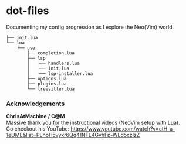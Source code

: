 # dot-files  
Documenting my config progression as I explore the Neo(Vim) world.

```
├── init.lua
└── lua
    └── user
        ├── completion.lua
        ├── lsp
        │   ├── handlers.lua
        │   ├── init.lua
        │   └── lsp-installer.lua
        ├── options.lua
        ├── plugins.lua
        └── treesitter.lua
```

### Acknowledgements ###
__ChrisAtMachine / C@M__  
Massive thank you for the instructional videos (NeoVim setup with Lua).  
Go checkout his YouTube: https://www.youtube.com/watch?v=ctH-a-1eUME&list=PLhoH5vyxr6Qq41NFL4GvhFp-WLd5xzIzZ
